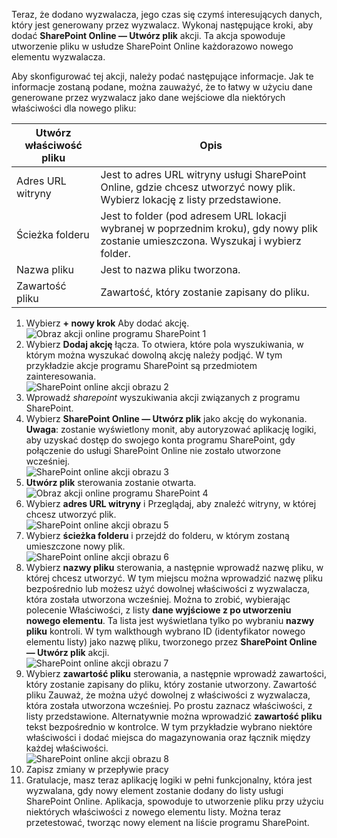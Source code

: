 Teraz, że dodano wyzwalacza, jego czas się czymś interesujących danych, który jest generowany przez wyzwalacz. Wykonaj następujące kroki, aby dodać **SharePoint Online — Utwórz plik** akcji. Ta akcja spowoduje utworzenie pliku w usłudze SharePoint Online każdorazowo nowego elementu wyzwalacza. 

Aby skonfigurować tej akcji, należy podać następujące informacje. Jak te informacje zostaną podane, można zauważyć, że to łatwy w użyciu dane generowane przez wyzwalacz jako dane wejściowe dla niektórych właściwości dla nowego pliku:

| Utwórz właściwość pliku | Opis |
| --- | --- |
| Adres URL witryny |Jest to adres URL witryny usługi SharePoint Online, gdzie chcesz utworzyć nowy plik. Wybierz lokację z listy przedstawione. |
| Ścieżka folderu |Jest to folder (pod adresem URL lokacji wybranej w poprzednim kroku), gdy nowy plik zostanie umieszczona. Wyszukaj i wybierz folder. |
| Nazwa pliku |Jest to nazwa pliku tworzona. |
| Zawartość pliku |Zawartość, który zostanie zapisany do pliku. |

1. Wybierz **+ nowy krok** Aby dodać akcję.  
   ![Obraz akcji online programu SharePoint 1](./media/connectors-create-api-sharepointonline/action-1.png)  
2. Wybierz **Dodaj akcję** łącza. To otwiera, które pola wyszukiwania, w którym można wyszukać dowolną akcję należy podjąć. W tym przykładzie akcje programu SharePoint są przedmiotem zainteresowania.    
   ![SharePoint online akcji obrazu 2](./media/connectors-create-api-sharepointonline/action-2.png)    
3. Wprowadź *sharepoint* wyszukiwania akcji związanych z programu SharePoint.
4. Wybierz **SharePoint Online — Utwórz plik** jako akcję do wykonania.   **Uwaga**: zostanie wyświetlony monit, aby autoryzować aplikację logiki, aby uzyskać dostęp do swojego konta programu SharePoint, gdy połączenie do usługi SharePoint Online nie zostało utworzone wcześniej.    
   ![SharePoint online akcji obrazu 3](./media/connectors-create-api-sharepointonline/action-3.png)    
5. **Utwórz plik** sterowania zostanie otwarta.   
   ![Obraz akcji online programu SharePoint 4](./media/connectors-create-api-sharepointonline/action-4.png)     
6. Wybierz **adres URL witryny** i Przeglądaj, aby znaleźć witryny, w której chcesz utworzyć plik.     
   ![SharePoint online akcji obrazu 5](./media/connectors-create-api-sharepointonline/action-5.png)  
7. Wybierz **ścieżka folderu** i przejdź do folderu, w którym zostaną umieszczone nowy plik.  
   ![SharePoint online akcji obrazu 6](./media/connectors-create-api-sharepointonline/action-6.png)  
8. Wybierz **nazwy pliku** sterowania, a następnie wprowadź nazwę pliku, w której chcesz utworzyć. W tym miejscu można wprowadzić nazwę pliku bezpośrednio lub możesz użyć dowolnej właściwości z wyzwalacza, która została utworzona wcześniej. Można to zrobić, wybierając polecenie Właściwości, z listy **dane wyjściowe z po utworzeniu nowego elementu**. Ta lista jest wyświetlana tylko po wybraniu **nazwy pliku** kontroli. W tym walkthough wybrano ID (identyfikator nowego elementu listy) jako nazwę pliku, tworzonego przez **SharePoint Online — Utwórz plik** akcji.    
   ![SharePoint online akcji obrazu 7](./media/connectors-create-api-sharepointonline/action-7.png)  
9. Wybierz **zawartość pliku** sterowania, a następnie wprowadź zawartości, który zostanie zapisany do pliku, który zostanie utworzony. Zawartość pliku Zauważ, że można użyć dowolnej z właściwości z wyzwalacza, która została utworzona wcześniej. Po prostu zaznacz właściwości, z listy przedstawione. Alternatywnie można wprowadzić **zawartość pliku** tekst bezpośrednio w kontrolce. W tym przykładzie wybrano niektóre właściwości i dodać miejsca do magazynowania oraz łącznik między każdej właściwości.        
   ![SharePoint online akcji obrazu 8](./media/connectors-create-api-sharepointonline/action-8.png)  
10. Zapisz zmiany w przepływie pracy  
11. Gratulacje, masz teraz aplikację logiki w pełni funkcjonalny, która jest wyzwalana, gdy nowy element zostanie dodany do listy usługi SharePoint Online. Aplikacja, spowoduje to utworzenie pliku przy użyciu niektórych właściwości z nowego elementu listy.  Można teraz przetestować, tworząc nowy element na liście programu SharePoint. 

